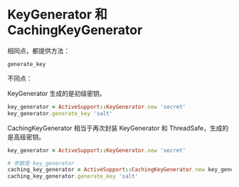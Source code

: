 # KeyGenerator 和 CachingKeyGenerator

相同点，都提供方法：

```
generate_key
```

不同点：

KeyGenerator 生成的是初级密钥。

```ruby
key_generator = ActiveSupport::KeyGenerator.new 'secret'
key_generator.generate_key 'salt'
```

CachingKeyGenerator 相当于再次封装 KeyGenerator 和 ThreadSafe，生成的是高级密钥。

```ruby
key_generator = ActiveSupport::KeyGenerator.new 'secret'

# 参数是 key_generator
caching_key_generator = ActiveSupport::CachingKeyGenerator.new key_generator
caching_key_generator.generate_key 'salt'
```
